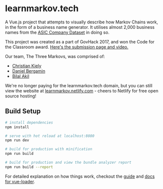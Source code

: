 # learnmarkov.tech

A Vue.js project that attempts to visually describe how Markov Chains work, in the form of a business name generator. It utilises almost 2,000 business names from the [ASIC Company Dataset](https://data.gov.au/dataset/asic-companies) in doing so.

This project was created as a part of GovHack 2017, and won the Code for the Classroom award. [Here's the submission page and video.](https://2017.hackerspace.govhack.org/project/learnmarkovtech)

Our team, The Three Markovs, was comprised of:

- [Christian Kiely](https://github.com/ckiely91)
- [Daniel Bergamin](https://github.com/danielbergamin)
- [Bilal Akil](https://github.com/bilalakil)

We're no longer paying for the learnmarkov.tech domain, but you can still view the website at [learnmarkov.netlify.com](https://learnmarkov.netlify.com) - cheers to Netlify for free open source hosting!

## Build Setup

``` bash
# install dependencies
npm install

# serve with hot reload at localhost:8080
npm run dev

# build for production with minification
npm run build

# build for production and view the bundle analyzer report
npm run build --report
```

For detailed explanation on how things work, checkout the [guide](http://vuejs-templates.github.io/webpack/) and [docs for vue-loader](http://vuejs.github.io/vue-loader).
